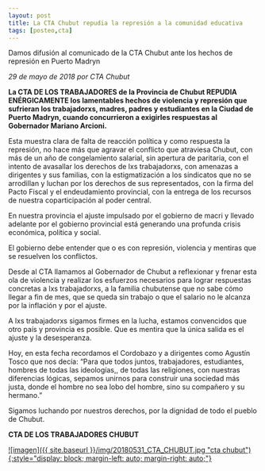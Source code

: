 ```yaml
---
layout: post
title: La CTA Chubut repudia la represión a la comunidad educativa
tags: [posteo,cta]
---
```


Damos difusión al comunicado de la CTA Chubut ante los hechos de represión en Puerto Madryn


*29 de mayo de 2018 por CTA Chubut*

**La CTA DE LOS TRABAJADORES de la Provincia de Chubut REPUDIA ENÉRGICAMENTE los lamentables hechos de violencia y represión que sufrieran los trabajadorxs, madres, padres y estudiantes en la Ciudad de Puerto Madryn, cuando concurrieron a exigirles respuestas al Gobernador Mariano Arcioni.**

Esta muestra clara de falta de reacción política y como respuesta la represión, no hace más que agravar el conflicto que atraviesa Chubut, con más de un año de congelamiento salarial, sin apertura de paritaria, con el intento de avasallar los derechos de lxs trabajadorxs, con amenazas a dirigentes y sus familias, con la estigmatización a los sindicatos que no se arrodillan y luchan por los derechos de sus representados, con la firma del Pacto Fiscal y el endeudamiento provincial, con la entrega de los recursos de nuestra coparticipación al poder central.

En nuestra provincia el ajuste impulsado por el gobierno de macri y llevado adelante por el gobierno provincial está generando una profunda crisis económica, política y social.

El gobierno debe entender que o es con represión, violencia y mentiras que se resuelven los conflictos.

Desde al CTA llamamos al Gobernador de Chubut a reflexionar y frenar esta ola de violencia y realizar los esfuerzos necesarios para lograr respuestas concretas a lxs trabajadorxs, a la familia chubutense que no sabe cómo llegar a fin de mes, que se queda sin trabajo o que el salario no le alcanza por la inflación y por el ajuste.

A lxs trabajadorxs sigamos firmes en la lucha, estamos convencidos que otro país y provincia es posible. Que es mentira que la única salida es el ajuste y la desesperanza.

Hoy, en esta fecha recordamos el Cordobazo y a dirigentes como Agustín Tosco que nos decía: “Para que todos juntos, trabajadores, estudiantes, hombres de todas las ideologías,, de todas las religiones, con nuestras diferencias lógicas, sepamos unirnos para construir una sociedad más justa, donde el hombre no sea lobo del hombre, sino su compañero y su hermano.”

Sigamos luchando por nuestros derechos, por la dignidad de todo el pueblo de Chubut.

**CTA DE LOS TRABAJADORES CHUBUT**



<a href="http://www.cta.org.ar/la-cta-de-los-trabajadores-de.html" markdown="1">
![imagen]({{ site.baseurl }}/img/20180531_CTA_CHUBUT.jpg "cta chubut"){:style="display: block; margin-left: auto; margin-right: auto;"}
</a>
